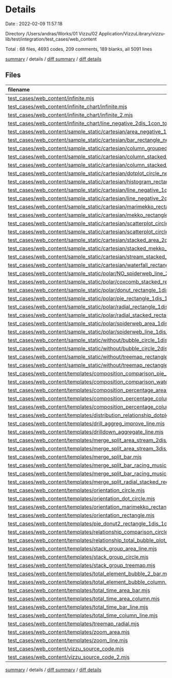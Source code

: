 # Details

Date : 2022-02-09 11:57:18

Directory /Users/andras/Works/01 Vizzu/02 Application/VizzuLibrary/vizzu-lib/test/integration/test_cases/web_content

Total : 68 files,  4693 codes, 209 comments, 189 blanks, all 5091 lines

[summary](results.md) / details / [diff summary](diff.md) / [diff details](diff-details.md)

## Files
| filename | language | code | comment | blank | total |
| :--- | :--- | ---: | ---: | ---: | ---: |
| [test_cases/web_content/infinite.mjs](/test_cases/web_content/infinite.mjs) | JavaScript | 729 | 37 | 9 | 775 |
| [test_cases/web_content/infinite_chart/infinite.mjs](/test_cases/web_content/infinite_chart/infinite.mjs) | JavaScript | 670 | 7 | 9 | 686 |
| [test_cases/web_content/infinite_chart/infinite_2.mjs](/test_cases/web_content/infinite_chart/infinite_2.mjs) | JavaScript | 682 | 33 | 2 | 717 |
| [test_cases/web_content/infinite_chart/line_negative_2dis_1con_tooltip_test.mjs](/test_cases/web_content/infinite_chart/line_negative_2dis_1con_tooltip_test.mjs) | JavaScript | 18 | 0 | 2 | 20 |
| [test_cases/web_content/sample_static/cartesian/area_negative_1dis_1con.mjs](/test_cases/web_content/sample_static/cartesian/area_negative_1dis_1con.mjs) | JavaScript | 16 | 0 | 2 | 18 |
| [test_cases/web_content/sample_static/cartesian/bar_rectangle_negative_1dis_1con.mjs](/test_cases/web_content/sample_static/cartesian/bar_rectangle_negative_1dis_1con.mjs) | JavaScript | 17 | 0 | 2 | 19 |
| [test_cases/web_content/sample_static/cartesian/column_grouped_rectangle_negative_2dis_1con.mjs](/test_cases/web_content/sample_static/cartesian/column_grouped_rectangle_negative_2dis_1con.mjs) | JavaScript | 27 | 1 | 2 | 30 |
| [test_cases/web_content/sample_static/cartesian/column_stacked_rectangle_1dis_1con.mjs](/test_cases/web_content/sample_static/cartesian/column_stacked_rectangle_1dis_1con.mjs) | JavaScript | 15 | 0 | 2 | 17 |
| [test_cases/web_content/sample_static/cartesian/column_stacked_rectangle_negative_2dis_1con.mjs](/test_cases/web_content/sample_static/cartesian/column_stacked_rectangle_negative_2dis_1con.mjs) | JavaScript | 33 | 1 | 2 | 36 |
| [test_cases/web_content/sample_static/cartesian/dotplot_circle_negative_1dis_1con.mjs](/test_cases/web_content/sample_static/cartesian/dotplot_circle_negative_1dis_1con.mjs) | JavaScript | 14 | 0 | 2 | 16 |
| [test_cases/web_content/sample_static/cartesian/histogram_rectangle_negative_1dis_1con.mjs](/test_cases/web_content/sample_static/cartesian/histogram_rectangle_negative_1dis_1con.mjs) | JavaScript | 19 | 2 | 2 | 23 |
| [test_cases/web_content/sample_static/cartesian/line_negative_1dis_1con.mjs](/test_cases/web_content/sample_static/cartesian/line_negative_1dis_1con.mjs) | JavaScript | 16 | 0 | 2 | 18 |
| [test_cases/web_content/sample_static/cartesian/line_negative_2dis_1con.mjs](/test_cases/web_content/sample_static/cartesian/line_negative_2dis_1con.mjs) | JavaScript | 16 | 0 | 2 | 18 |
| [test_cases/web_content/sample_static/cartesian/marimekko_rectangle_2dis_2con.mjs](/test_cases/web_content/sample_static/cartesian/marimekko_rectangle_2dis_2con.mjs) | JavaScript | 34 | 0 | 2 | 36 |
| [test_cases/web_content/sample_static/cartesian/mekko_rectangle_1dis_2con.mjs](/test_cases/web_content/sample_static/cartesian/mekko_rectangle_1dis_2con.mjs) | JavaScript | 26 | 0 | 2 | 28 |
| [test_cases/web_content/sample_static/cartesian/scatterplot_circle_negative_1dis_2con.mjs](/test_cases/web_content/sample_static/cartesian/scatterplot_circle_negative_1dis_2con.mjs) | JavaScript | 18 | 0 | 2 | 20 |
| [test_cases/web_content/sample_static/cartesian/scatterplot_circle_negative_2dis_3con.mjs](/test_cases/web_content/sample_static/cartesian/scatterplot_circle_negative_2dis_3con.mjs) | JavaScript | 18 | 0 | 2 | 20 |
| [test_cases/web_content/sample_static/cartesian/stacked_area_2dis_1con.mjs](/test_cases/web_content/sample_static/cartesian/stacked_area_2dis_1con.mjs) | JavaScript | 16 | 0 | 2 | 18 |
| [test_cases/web_content/sample_static/cartesian/stacked_mekko_rectangle_2dis_2con.mjs](/test_cases/web_content/sample_static/cartesian/stacked_mekko_rectangle_2dis_2con.mjs) | JavaScript | 26 | 0 | 2 | 28 |
| [test_cases/web_content/sample_static/cartesian/stream_stacked_area_3dis_1con.mjs](/test_cases/web_content/sample_static/cartesian/stream_stacked_area_3dis_1con.mjs) | JavaScript | 21 | 0 | 2 | 23 |
| [test_cases/web_content/sample_static/cartesian/waterfall_rectangle_negative_1dis_1con.mjs](/test_cases/web_content/sample_static/cartesian/waterfall_rectangle_negative_1dis_1con.mjs) | JavaScript | 25 | 2 | 2 | 29 |
| [test_cases/web_content/sample_static/polar/NO_spiderweb_line_2dis_1con.mjs](/test_cases/web_content/sample_static/polar/NO_spiderweb_line_2dis_1con.mjs) | JavaScript | 17 | 0 | 2 | 19 |
| [test_cases/web_content/sample_static/polar/coxcomb_stacked_rectangle_2dis_1con.mjs](/test_cases/web_content/sample_static/polar/coxcomb_stacked_rectangle_2dis_1con.mjs) | JavaScript | 31 | 2 | 2 | 35 |
| [test_cases/web_content/sample_static/polar/donut_rectangle_1dis_1con.mjs](/test_cases/web_content/sample_static/polar/donut_rectangle_1dis_1con.mjs) | JavaScript | 37 | 5 | 2 | 44 |
| [test_cases/web_content/sample_static/polar/pie_rectangle_1dis_1con.mjs](/test_cases/web_content/sample_static/polar/pie_rectangle_1dis_1con.mjs) | JavaScript | 39 | 3 | 2 | 44 |
| [test_cases/web_content/sample_static/polar/radial_rectangle_1dis_1con.mjs](/test_cases/web_content/sample_static/polar/radial_rectangle_1dis_1con.mjs) | JavaScript | 33 | 5 | 2 | 40 |
| [test_cases/web_content/sample_static/polar/radial_stacked_rectangle_2dis_1con.mjs](/test_cases/web_content/sample_static/polar/radial_stacked_rectangle_2dis_1con.mjs) | JavaScript | 33 | 4 | 2 | 39 |
| [test_cases/web_content/sample_static/polar/spiderweb_area_1dis_1con.mjs](/test_cases/web_content/sample_static/polar/spiderweb_area_1dis_1con.mjs) | JavaScript | 34 | 4 | 2 | 40 |
| [test_cases/web_content/sample_static/polar/spiderweb_line_1dis_1con.mjs](/test_cases/web_content/sample_static/polar/spiderweb_line_1dis_1con.mjs) | JavaScript | 34 | 4 | 2 | 40 |
| [test_cases/web_content/sample_static/without/bubble_circle_1dis_2con.mjs](/test_cases/web_content/sample_static/without/bubble_circle_1dis_2con.mjs) | JavaScript | 16 | 0 | 2 | 18 |
| [test_cases/web_content/sample_static/without/bubble_circle_2dis_2con.mjs](/test_cases/web_content/sample_static/without/bubble_circle_2dis_2con.mjs) | JavaScript | 25 | 0 | 2 | 27 |
| [test_cases/web_content/sample_static/without/treemap_rectangle_1dis_1con.mjs](/test_cases/web_content/sample_static/without/treemap_rectangle_1dis_1con.mjs) | JavaScript | 14 | 0 | 2 | 16 |
| [test_cases/web_content/sample_static/without/treemap_rectangle_2dis_2con.mjs](/test_cases/web_content/sample_static/without/treemap_rectangle_2dis_2con.mjs) | JavaScript | 16 | 0 | 2 | 18 |
| [test_cases/web_content/templates/composition_comparison_pie_coxcomb_column_2dis_2con.mjs](/test_cases/web_content/templates/composition_comparison_pie_coxcomb_column_2dis_2con.mjs) | JavaScript | 68 | 5 | 2 | 75 |
| [test_cases/web_content/templates/composition_comparison_waterfall_column_2dis_1con.mjs](/test_cases/web_content/templates/composition_comparison_waterfall_column_2dis_1con.mjs) | JavaScript | 54 | 4 | 2 | 60 |
| [test_cases/web_content/templates/composition_percentage_area_stream_3dis_1con.mjs](/test_cases/web_content/templates/composition_percentage_area_stream_3dis_1con.mjs) | JavaScript | 40 | 2 | 2 | 44 |
| [test_cases/web_content/templates/composition_percentage_column_3dis_1con.mjs](/test_cases/web_content/templates/composition_percentage_column_3dis_1con.mjs) | JavaScript | 40 | 2 | 2 | 44 |
| [test_cases/web_content/templates/composition_percentage_column_stream_3dis_1con.mjs](/test_cases/web_content/templates/composition_percentage_column_stream_3dis_1con.mjs) | JavaScript | 54 | 5 | 2 | 61 |
| [test_cases/web_content/templates/distribution_relationship_dotplot_dotplot.mjs](/test_cases/web_content/templates/distribution_relationship_dotplot_dotplot.mjs) | JavaScript | 33 | 2 | 2 | 37 |
| [test_cases/web_content/templates/drill_aggreg_improve_line.mjs](/test_cases/web_content/templates/drill_aggreg_improve_line.mjs) | JavaScript | 54 | 4 | 3 | 61 |
| [test_cases/web_content/templates/drilldown_aggregate_line.mjs](/test_cases/web_content/templates/drilldown_aggregate_line.mjs) | JavaScript | 40 | 9 | 2 | 51 |
| [test_cases/web_content/templates/merge_split_area_stream_2dis_1con.mjs](/test_cases/web_content/templates/merge_split_area_stream_2dis_1con.mjs) | JavaScript | 80 | 0 | 2 | 82 |
| [test_cases/web_content/templates/merge_split_area_stream_3dis_1con.mjs](/test_cases/web_content/templates/merge_split_area_stream_3dis_1con.mjs) | JavaScript | 36 | 2 | 2 | 40 |
| [test_cases/web_content/templates/merge_split_bar.mjs](/test_cases/web_content/templates/merge_split_bar.mjs) | JavaScript | 25 | 0 | 2 | 27 |
| [test_cases/web_content/templates/merge_split_bar_racing_music2.mjs](/test_cases/web_content/templates/merge_split_bar_racing_music2.mjs) | JavaScript | 220 | 3 | 19 | 242 |
| [test_cases/web_content/templates/merge_split_bar_racing_music3.mjs](/test_cases/web_content/templates/merge_split_bar_racing_music3.mjs) | JavaScript | 275 | 0 | 24 | 299 |
| [test_cases/web_content/templates/merge_split_radial_stacked_rectangle_2dis_1con.mjs](/test_cases/web_content/templates/merge_split_radial_stacked_rectangle_2dis_1con.mjs) | JavaScript | 42 | 4 | 2 | 48 |
| [test_cases/web_content/templates/orientation_circle.mjs](/test_cases/web_content/templates/orientation_circle.mjs) | JavaScript | 26 | 4 | 2 | 32 |
| [test_cases/web_content/templates/orientation_dot_circle.mjs](/test_cases/web_content/templates/orientation_dot_circle.mjs) | JavaScript | 56 | 4 | 2 | 62 |
| [test_cases/web_content/templates/orientation_marimekko_rectangle_2dis_2con.mjs](/test_cases/web_content/templates/orientation_marimekko_rectangle_2dis_2con.mjs) | JavaScript | 30 | 0 | 2 | 32 |
| [test_cases/web_content/templates/orientation_rectangle.mjs](/test_cases/web_content/templates/orientation_rectangle.mjs) | JavaScript | 33 | 2 | 2 | 37 |
| [test_cases/web_content/templates/pie_donut2_rectangle_1dis_1con.mjs](/test_cases/web_content/templates/pie_donut2_rectangle_1dis_1con.mjs) | JavaScript | 47 | 4 | 2 | 53 |
| [test_cases/web_content/templates/relationship_comparison_circle_2_bubble_plot.mjs](/test_cases/web_content/templates/relationship_comparison_circle_2_bubble_plot.mjs) | JavaScript | 36 | 6 | 2 | 44 |
| [test_cases/web_content/templates/relationship_total_bubble_plot_column.mjs](/test_cases/web_content/templates/relationship_total_bubble_plot_column.mjs) | JavaScript | 46 | 0 | 2 | 48 |
| [test_cases/web_content/templates/stack_group_area_line.mjs](/test_cases/web_content/templates/stack_group_area_line.mjs) | JavaScript | 42 | 4 | 2 | 48 |
| [test_cases/web_content/templates/stack_group_circle.mjs](/test_cases/web_content/templates/stack_group_circle.mjs) | JavaScript | 31 | 2 | 2 | 35 |
| [test_cases/web_content/templates/stack_group_treemap.mjs](/test_cases/web_content/templates/stack_group_treemap.mjs) | JavaScript | 25 | 6 | 3 | 34 |
| [test_cases/web_content/templates/total_element_bubble_2_bar.mjs](/test_cases/web_content/templates/total_element_bubble_2_bar.mjs) | JavaScript | 37 | 6 | 2 | 45 |
| [test_cases/web_content/templates/total_element_bubble_column.mjs](/test_cases/web_content/templates/total_element_bubble_column.mjs) | JavaScript | 37 | 6 | 2 | 45 |
| [test_cases/web_content/templates/total_time_area_bar.mjs](/test_cases/web_content/templates/total_time_area_bar.mjs) | JavaScript | 82 | 4 | 3 | 89 |
| [test_cases/web_content/templates/total_time_area_column.mjs](/test_cases/web_content/templates/total_time_area_column.mjs) | JavaScript | 56 | 2 | 2 | 60 |
| [test_cases/web_content/templates/total_time_bar_line.mjs](/test_cases/web_content/templates/total_time_bar_line.mjs) | JavaScript | 35 | 0 | 2 | 37 |
| [test_cases/web_content/templates/total_time_column_line.mjs](/test_cases/web_content/templates/total_time_column_line.mjs) | JavaScript | 50 | 2 | 2 | 54 |
| [test_cases/web_content/templates/treemap_radial.mjs](/test_cases/web_content/templates/treemap_radial.mjs) | JavaScript | 55 | 4 | 2 | 61 |
| [test_cases/web_content/templates/zoom_area.mjs](/test_cases/web_content/templates/zoom_area.mjs) | JavaScript | 30 | 0 | 2 | 32 |
| [test_cases/web_content/templates/zoom_line.mjs](/test_cases/web_content/templates/zoom_line.mjs) | JavaScript | 30 | 0 | 2 | 32 |
| [test_cases/web_content/vizzu_source_code.mjs](/test_cases/web_content/vizzu_source_code.mjs) | JavaScript | 28 | 0 | 0 | 28 |
| [test_cases/web_content/vizzu_source_code_2.mjs](/test_cases/web_content/vizzu_source_code_2.mjs) | JavaScript | 35 | 1 | 1 | 37 |

[summary](results.md) / details / [diff summary](diff.md) / [diff details](diff-details.md)